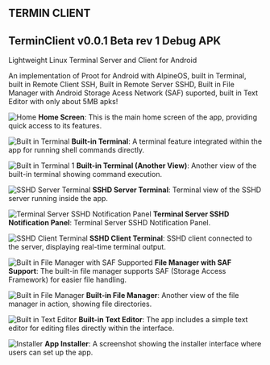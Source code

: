 ## TERMIN CLIENT

## TerminClient v0.0.1 Beta rev 1 Debug APK

Lightweight Linux Terminal Server and Client for Android
 
An implementation of Proot for Android with AlpineOS, built in Terminal, built in Remote Client SSH, Built in Remote Server SSHD, Built in File Manager with Android Storage Acess Network (SAF) suported, built in Text Editor with only about 5MB apks!


![Home](https://raw.githubusercontent.com/hayinfx/terminclient-release/refs/heads/main/img/Screenshot_2024-10-09-09-44-19-309_com.hayinfx.terminclient.jpg "Home")
**Home Screen**: This is the main home screen of the app, providing quick access to its features.

![Built in Terminal](https://raw.githubusercontent.com/hayinfx/terminclient-release/refs/heads/main/img/Screenshot_2024-10-09-09-45-17-730_com.hayinfx.terminclient.jpg "Built in Terminal")
**Built-in Terminal**: A terminal feature integrated within the app for running shell commands directly.

![Built in Terminal 1](https://raw.githubusercontent.com/hayinfx/terminclient-release/refs/heads/main/img/Screenshot_2024-10-09-09-45-38-810_com.hayinfx.terminclient.jpg "Built in Terminal 1")
**Built-in Terminal (Another View)**: Another view of the built-in terminal showing command execution.

![SSHD Server Terminal](https://raw.githubusercontent.com/hayinfx/terminclient-release/refs/heads/main/img/Screenshot_2024-10-09-09-47-44-749_com.hayinfx.terminclient.jpg "SSHD Server Terminal")
**SSHD Server Terminal**: Terminal view of the SSHD server running inside the app.

![Terminal Server SSHD Notification Panel](https://raw.githubusercontent.com/hayinfx/terminclient-release/refs/heads/main/img/Screenshot_2024-10-10-08-06-02-652_com.hayinfx.terminclient.debug.jpg "Terminal Server SSHD Ntoticitaion Panel")
**Terminal Server SSHD Notification Panel**: Terminal Server SSHD Notification Panel.

![SSHD Client Terminal](https://raw.githubusercontent.com/hayinfx/terminclient-release/refs/heads/main/img/Screenshot_2024-10-09-09-48-18-241_com.hayinfx.terminclient.jpg "SSHD Client Terminal")
**SSHD Client Terminal**: SSHD client connected to the server, displaying real-time terminal output.

![Built in File Manager with SAF Supported](https://raw.githubusercontent.com/hayinfx/terminclient-release/refs/heads/main/img/Screenshot_2024-10-09-09-49-02-794_android.jpg "Built in File Manager with SAF Supported")
**File Manager with SAF Support**: The built-in file manager supports SAF (Storage Access Framework) for easier file handling.

![Built in File Manager](https://raw.githubusercontent.com/hayinfx/terminclient-release/refs/heads/main/img/Screenshot_2024-10-09-09-49-09-938_com.hayinfx.terminclient.jpg "Built in File Manager")
**Built-in File Manager**: Another view of the file manager in action, showing file directories.

![Built in Text Editor](https://raw.githubusercontent.com/hayinfx/terminclient-release/refs/heads/main/img/Screenshot_2024-10-09-09-49-58-804_com.hayinfx.terminclient.jpg "Built in Text Editor")
**Built-in Text Editor**: The app includes a simple text editor for editing files directly within the interface.

![Installer](https://raw.githubusercontent.com/hayinfx/terminclient-release/refs/heads/main/img/Screenshot_2024-10-09-09-44-29-623_com.hayinfx.terminclient.jpg "Installer")
**App Installer**: A screenshot showing the installer interface where users can set up the app.